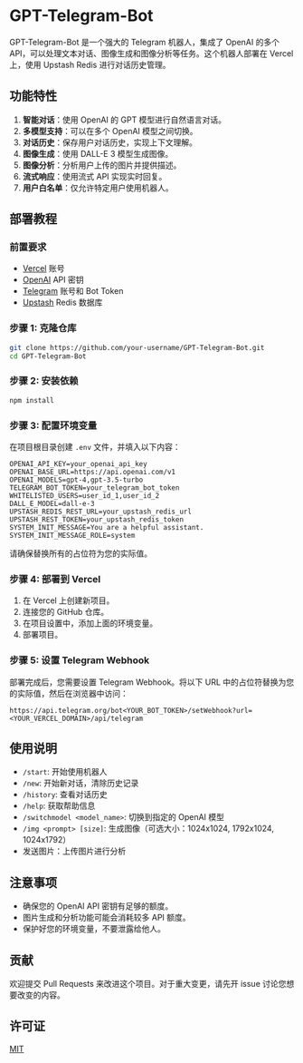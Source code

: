 # GPT-Telegram-Bot

GPT-Telegram-Bot 是一个强大的 Telegram 机器人，集成了 OpenAI 的多个 API，可以处理文本对话、图像生成和图像分析等任务。这个机器人部署在 Vercel 上，使用 Upstash Redis 进行对话历史管理。

## 功能特性

1. **智能对话**：使用 OpenAI 的 GPT 模型进行自然语言对话。
2. **多模型支持**：可以在多个 OpenAI 模型之间切换。
3. **对话历史**：保存用户对话历史，实现上下文理解。
4. **图像生成**：使用 DALL-E 3 模型生成图像。
5. **图像分析**：分析用户上传的图片并提供描述。
6. **流式响应**：使用流式 API 实现实时回复。
7. **用户白名单**：仅允许特定用户使用机器人。

## 部署教程

### 前置要求

- [Vercel](https://vercel.com/) 账号
- [OpenAI](https://openai.com/) API 密钥
- [Telegram](https://telegram.org/) 账号和 Bot Token
- [Upstash](https://upstash.com/) Redis 数据库

### 步骤 1: 克隆仓库

```bash
git clone https://github.com/your-username/GPT-Telegram-Bot.git
cd GPT-Telegram-Bot
```

### 步骤 2: 安装依赖

```bash
npm install
```

### 步骤 3: 配置环境变量

在项目根目录创建 `.env` 文件，并填入以下内容：

```
OPENAI_API_KEY=your_openai_api_key
OPENAI_BASE_URL=https://api.openai.com/v1
OPENAI_MODELS=gpt-4,gpt-3.5-turbo
TELEGRAM_BOT_TOKEN=your_telegram_bot_token
WHITELISTED_USERS=user_id_1,user_id_2
DALL_E_MODEL=dall-e-3
UPSTASH_REDIS_REST_URL=your_upstash_redis_url
UPSTASH_REST_TOKEN=your_upstash_redis_token
SYSTEM_INIT_MESSAGE=You are a helpful assistant.
SYSTEM_INIT_MESSAGE_ROLE=system
```

请确保替换所有的占位符为您的实际值。

### 步骤 4: 部署到 Vercel

1. 在 Vercel 上创建新项目。
2. 连接您的 GitHub 仓库。
3. 在项目设置中，添加上面的环境变量。
4. 部署项目。

### 步骤 5: 设置 Telegram Webhook

部署完成后，您需要设置 Telegram Webhook。将以下 URL 中的占位符替换为您的实际值，然后在浏览器中访问：

```
https://api.telegram.org/bot<YOUR_BOT_TOKEN>/setWebhook?url=<YOUR_VERCEL_DOMAIN>/api/telegram
```

## 使用说明

- `/start`: 开始使用机器人
- `/new`: 开始新对话，清除历史记录
- `/history`: 查看对话历史
- `/help`: 获取帮助信息
- `/switchmodel <model_name>`: 切换到指定的 OpenAI 模型
- `/img <prompt> [size]`: 生成图像（可选大小：1024x1024, 1792x1024, 1024x1792）
- 发送图片：上传图片进行分析

## 注意事项

- 确保您的 OpenAI API 密钥有足够的额度。
- 图片生成和分析功能可能会消耗较多 API 额度。
- 保护好您的环境变量，不要泄露给他人。

## 贡献

欢迎提交 Pull Requests 来改进这个项目。对于重大变更，请先开 issue 讨论您想要改变的内容。

## 许可证

[MIT](https://choosealicense.com/licenses/mit/)
